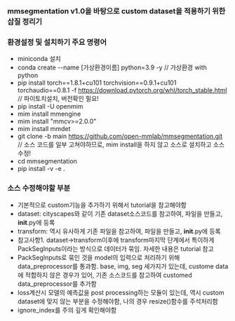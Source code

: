 ### mmsegmentation v1.0을 바탕으로 custom dataset을 적용하기 위한 삽질 정리기

### 환경설정 및 설치하기 주요 명령어
- miniconda 설치
- conda create --name [가상환경이름] python=3.9 -y // 가상환경 with python
- pip install torch==1.8.1+cu101 torchvision==0.9.1+cu101 torchaudio==0.8.1 -f https://download.pytorch.org/whl/torch_stable.html // 파이토치설치, 버전확인 필요!
- pip install -U openmim
- mim install mmengine
- mim install "mmcv>=2.0.0"
- mim install mmdet
- git clone -b main https://github.com/open-mmlab/mmsegmentation.git // 소스 코드를 일부 고쳐야하므로, mim install을 하지 않고 소스로 설치하고 소스 수정!
- cd mmsegmentation
- pip install -v -e .

### 소스 수정해야할 부분
- 기본적으로 custom기능을 추가하기 위해서 tutorial을 참고해야함
- dataset: cityscapes와 같이 기존 dataset소스코드를 참고하여, 파일을 만들고, __init__.py에 등록
- transform: 역시 유사하게 기존 파일을 참고하여, 파일을 만들고, __init__.py에 등록
- 참고사항1. dataset->transform이후에 transform마지막 단계에서 특이하게 PackSegInputs이라는 방식으로 데이터가 묶임. 자세한 내용은 tutorial 참고
- PackSegInputs로 묶인 것을 model의 입력으로 처리하기 위해 data_preprocessor를 통과함. base, img, seg 세가지가 있는데, custome data에 적합하지 않은 경우가 있어, 기존 소스코드를 참고하여 customed data_preprocessor를 추가함
- loss계산시 모델의 예측값을 post processing하는 모듈이 있는데, 역시 custom dataset에 맞지 않는 부분을 수정해야함, 나의 경우 resize()함수를 주석처리함
- ignore_index를 주의 깊게 확인해야함
